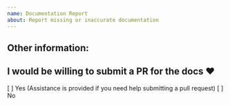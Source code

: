 ```yaml
---
name: Documentation Report
about: Report missing or inaccurate documentation
---
```


<!-- Please search GitHub for a similar request before submitting a new request -->

## Other information:

## I would be willing to submit a PR for the docs :heart:

[ ] Yes (Assistance is provided if you need help submitting a pull request)
[ ] No
